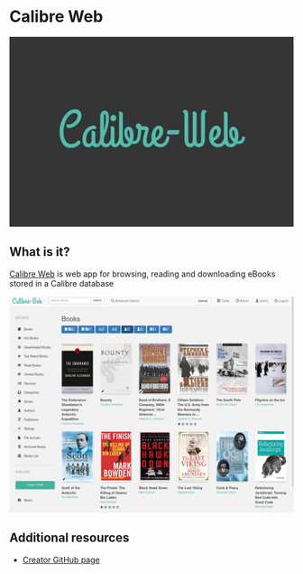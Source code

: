 # Calibre Web
![Servicelogo](cw.png)

## What is it?
[Calibre Web](https://github.com/janeczku/calibre-web) is web app for browsing, reading and downloading eBooks stored in a Calibre database

![page](calibre_web-app.png)
## Additional resources
* [Creator GitHub page](https://github.com/janeczku)
